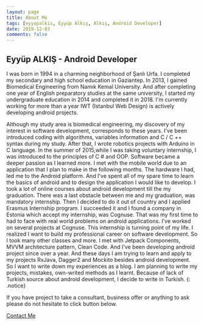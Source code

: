 ```yaml
---
layout: page
title: About Me
tags: [eyyupalkis, Eyyüp Alkış, Alkış, Android Developer]
date: 2019-12-03
comments: false
---
```


## Eyyüp ALKIŞ - Android Developer

I was born in 1994 in a charming neighborhood of Şanlı Urfa. I completed my secondary and high school education in Gaziantep. In 2013, I gained Biomedical Engineering from Namık Kemal University. And after completing one year of English preparatory studies at the same university, I started my undergraduate education in 2014 and completed it in 2018. I'm currently working for more than a year IWT (Istanbul Web Design) is actively developing android projects.

Although my study area is biomedical engineering, my discovery of my interest in software development, corresponds to these years. I've been introduced coding with algorithms, variables information and C / C ++ syntax during my study. After that, I wrote robotics projects with Arduino in C language. In the summer of 2015,while I was taking voluntary internship, I was introduced to the principles of C # and OOP. Software became a deeper passion as I learned more. I met with the mobile world due to an application that I plan to make in the following months. The hardware I had, led me to the Android platform. And I've spent all of my spare time to learn the basics of android and to design the application I would like to develop. I took a lot of online courses about android development till the my graduation. There was a last obstacle between me and my graduation, was mandatory internship. Then I decided to do it out of country and I applied Erasmus Internship program. I succeeded it and I found a company in Estonia which accept my internship, was Cognuse. That was my first time to had to face with real world problems on android applications. I've worked on several projects at Cognuse. This internship is turning point of my life. I realized I want to build my professional career on software development. So I took many other classes and more. I met with Jetpack Components, MVVM architecture pattern, Clean Code. And I've been developing android project since over a year. And these days I am trying to learn and apply to my projects RxJava, Dagger2 and Mockito besides android development. So I want to write down my experiences as a blog. I am planning to write my projects, mistakes, own-writed methods as I learnt. Because of lack of Turkish source about android development, I decide to write in Turkish.
{: .notice}

If you have project to take a consultant, business offer or anything to ask please do not hesitate to click button below.

<div markdown="0"><a href="mailto:{{ site.email }}" class="btn btn-info">Contact Me</a></div>



